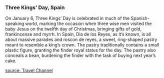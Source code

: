 ### Three Kings’ Day, Spain
On January 6, Three Kings’ Day is celebrated in much of the Spanish-speaking world, marking the occasion when three wise men visited the baby Jesus
on the twelfth day of Christmas, bringing gifts of gold, frankincense and myrrh. In Spain, Dia de los Reyes, as it’s known, is all about massive
parades and roscon de reyes, a sweet, ring-shaped pastry meant to resemble a king’s crown. The pastry traditionally contains a small plastic figure,
granting the finder royal status for the day. The pastry also conceals a bean, burdening the finder with the task of buying next year’s cake.

[source:  Travel Channel](https://www.travelchannel.com/interests/holidays/photos/fun-holiday-traditions-around-the-world)
